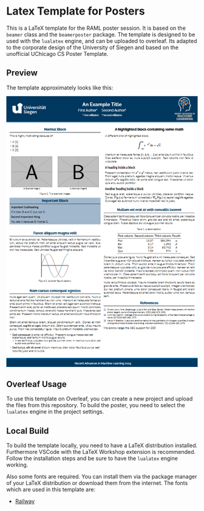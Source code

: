 # Latex Template for Posters

This is a LaTeX template for the RAML poster session. It is based on the `beamer` class and the `beamerposter` package. The template is designed to be used with the `lualatex` engine, and can be uploaded to overleaf.
Its adapted to the corporate design of the University of Siegen and based on the unofficial UChicago CS Poster Template.

## Preview

The template approximately looks like this:

![PDF Preview](static/preview.png)


## Overleaf Usage

To use this template on Overleaf, you can create a new project and upload the files from this repository. To build the poster, you need to select the `lualatex` engine in the project settings.

## Local Build

To build the template locally, you need to have a LaTeX distribution installed. 
Furthermore VSCode with the LaTeX Workshop extension is recommended.
Follow the installation steps and be sure to have the `lualatex` engine working.

Also some fonts are required. You can install them via the package manager of your LaTeX distribution or download them from the internet.
The fonts which are used in this template are:
- [Railway](https://fonts.google.com/specimen/Raleway)